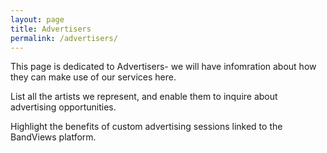 ```yaml
---
layout: page
title: Advertisers
permalink: /advertisers/
---
```


This page is dedicated to Advertisers- we will have infomration about how they can make use of our services here.

List all the artists we represent, and enable them to inquire about advertising opportunities.

Highlight the benefits of custom advertising sessions linked to the BandViews platform.